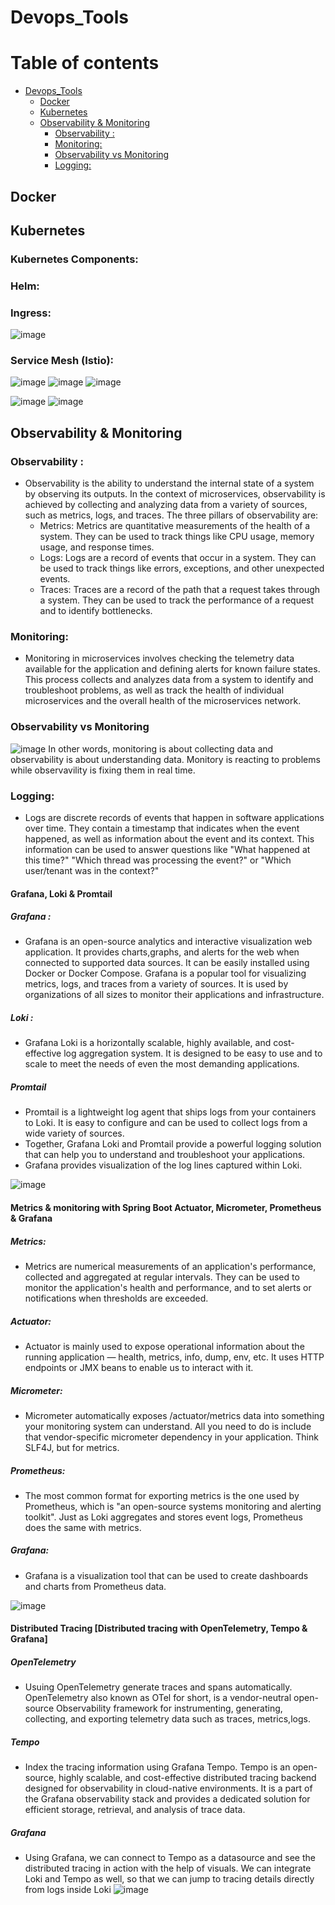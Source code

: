 # Devops_Tools

# Table of contents

- [Devops_Tools](#devops_tools)
  - [Docker](#docker)
  - [Kubernetes](#kubernetes)
  - [Observability & Monitoring](#observability--monitoring)
    - [Observability :](#observability-)
    - [Monitoring:](#monitoring)
    - [Observability vs Monitoring](#observability-vs-monitoring)
    - [Logging:](#logging)

## Docker

## Kubernetes
### Kubernetes Components:

### Helm:

### Ingress:
![image](https://github.com/user-attachments/assets/d1513f92-c74b-4a5f-8b62-86a2fd147c18)

### Service Mesh (Istio):

![image](https://github.com/user-attachments/assets/f8303a41-00e9-4050-aec7-26ce9814f003)
![image](https://github.com/user-attachments/assets/a1f36730-fdac-4f07-8f5d-1fb55fd1ef31)
![image](https://github.com/user-attachments/assets/f365fed2-9687-434c-a3a8-d50588ccc1ea)



![image](https://github.com/user-attachments/assets/68e84088-90f7-49ff-b388-c40aa2e7c4d2)
![image](https://github.com/user-attachments/assets/8edfcdb6-db6f-4299-847a-991eb86fcf0c)

## Observability & Monitoring
### Observability : 
- Observability is the ability to understand the internal state of a system by observing its outputs. In the context of microservices, observability is achieved by collecting and analyzing data from a variety of sources, such as metrics, logs, and traces.
The three pillars of observability are:
  - Metrics: Metrics are quantitative measurements of the health  of a system. They can be used to track things like CPU usage, memory usage, and response times.
  - Logs: Logs are a record of events that occur in a system. They can be used to track things like errors, exceptions, and other unexpected events.
  - Traces: Traces are a record of the path that a request takes through a system. They can be used to track the performance of a request and to identify bottlenecks.
### Monitoring:
- Monitoring in microservices involves checking the telemetry data available for the application and defining alerts for known failure states. This process collects and analyzes data from a system to identify and troubleshoot
problems, as well as track the health of individual microservices and the overall health of the microservices network.

### Observability vs Monitoring
![image](https://github.com/user-attachments/assets/18d79f2c-8db9-4b05-a10f-1b235388c9f9)
In other words, monitoring is about collecting data and observability is about understanding data. Monitory is reacting to problems while observavility is fixing them in real time.

### Logging: 
- Logs are discrete records of events that happen in software applications over time. They contain a timestamp that indicates when the
event happened, as well as information about the event and its context. This information can be used to answer questions like "What
happened at this time?" "Which thread was processing the event?" or "Which user/tenant was in the context?"

#### Grafana, Loki & Promtail
##### Grafana : 
- Grafana is an open-source analytics and interactive visualization web application. It provides charts,graphs, and alerts for the web when connected to supported data sources. It can be easily installed using Docker or Docker Compose.
Grafana is a popular tool for visualizing metrics, logs, and traces from a variety of sources. It is used by organizations of all sizes to monitor their applications and infrastructure.
##### Loki :
- Grafana Loki is a horizontally scalable, highly available, and cost-effective log aggregation system. It is designed to be easy to use and to scale to meet the
needs of even the most demanding applications.
##### Promtail
- Promtail is a lightweight log agent that ships logs from your containers to Loki. It is easy to configure and can be used to collect logs from a wide variety of sources.
- Together, Grafana Loki and Promtail provide a powerful logging solution that can help you to understand and troubleshoot your applications.
- Grafana provides visualization of the log lines captured within Loki.

![image](https://github.com/user-attachments/assets/db232440-3f09-4e38-9083-65cc228dba0b)

#### Metrics & monitoring with Spring Boot Actuator, Micrometer, Prometheus & Grafana
##### Metrics: 
- Metrics are numerical measurements of an application's performance, collected and aggregated at regular intervals. They can be used to monitor the application's health and performance, and to set alerts or notifications when thresholds are exceeded.
##### Actuator:
- Actuator is mainly used to expose operational information about the running application — health, metrics, info, dump, env, etc. It uses HTTP endpoints or JMX beans to enable us to interact with it.

##### Micrometer:
- Micrometer automatically exposes /actuator/metrics data into something your monitoring system can understand. All you need to do is include that vendor-specific micrometer dependency in your application. Think SLF4J, but for metrics.

##### Prometheus:
- The most common format for exporting metrics is the one used by Prometheus, which is "an open-source systems monitoring and alerting toolkit". Just as Loki aggregates and stores event logs, Prometheus does the same with metrics.

##### Grafana:
- Grafana is a visualization tool that can be used to create dashboards and charts from Prometheus data.

![image](https://github.com/user-attachments/assets/461fade0-a1eb-47c5-a9d5-19027e818d6c)

#### Distributed Tracing [Distributed tracing with OpenTeIemetry, Tempo & Grafana]
##### OpenTelemetry
- Usuing OpenTeIemetry generate traces and spans automatically. OpenTelemetry also known as OTel for short, is a vendor-neutral open-source Observability framework for instrumenting, generating, collecting, and exporting telemetry data such as traces, metrics,logs.
##### Tempo
- Index the tracing information using Grafana Tempo. Tempo is an open-source, highly scalable, and cost-effective distributed tracing backend designed for observability in cloud-native environments. It is a part of the Grafana observability stack and provides a dedicated solution for efficient storage, retrieval, and analysis of trace data.
##### Grafana
- Using Grafana, we can connect to Tempo as a datasource and see the distributed tracing in action with the help of visuals. We can integrate Loki and Tempo as well, so that we can jump to tracing details directly from logs inside Loki
![image](https://github.com/user-attachments/assets/a92b7687-2841-4a43-96af-c0da6379aab9)


















